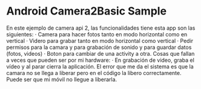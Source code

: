 
Android Camera2Basic Sample
===================================

En este ejemplo de camera api 2, las funcionalidades tiene esta app son las siguientes:
  · Camera para hacer fotos tanto en modo horizontal como en vertical
  · Videro para grabar tanto en modo horizontal como vertical 
  · Pedir permisos para la camara y para grabación de sonido y para guardar datos (fotos, videos)
  · Boton para cambiar de una activity a otra.
Cosas que fallan a veces que pueden ser por mi hardware:
  · En grabación de video, graba el vídeo y al parar cierra la aplicación. El error que me da el sistema es que la camara no se llega a liberar pero en el código la libero correctamente. Puede ser que mi móvil no llegue a liberarla.

